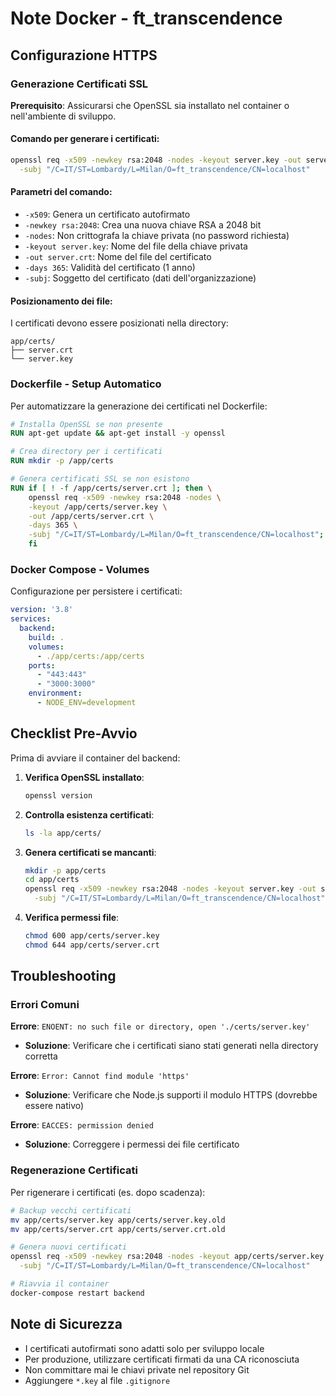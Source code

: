 # Note Docker - ft_transcendence

## Configurazione HTTPS

### Generazione Certificati SSL

**Prerequisito**: Assicurarsi che OpenSSL sia installato nel container o nell'ambiente di sviluppo.

#### Comando per generare i certificati:

```bash
openssl req -x509 -newkey rsa:2048 -nodes -keyout server.key -out server.crt -days 365 \
  -subj "/C=IT/ST=Lombardy/L=Milan/O=ft_transcendence/CN=localhost"
```

#### Parametri del comando:

- `-x509`: Genera un certificato autofirmato
- `-newkey rsa:2048`: Crea una nuova chiave RSA a 2048 bit
- `-nodes`: Non crittografa la chiave privata (no password richiesta)
- `-keyout server.key`: Nome del file della chiave privata
- `-out server.crt`: Nome del file del certificato
- `-days 365`: Validità del certificato (1 anno)
- `-subj`: Soggetto del certificato (dati dell'organizzazione)

#### Posizionamento dei file:

I certificati devono essere posizionati nella directory:
```
app/certs/
├── server.crt
└── server.key
```

### Dockerfile - Setup Automatico

Per automatizzare la generazione dei certificati nel Dockerfile:

```dockerfile
# Installa OpenSSL se non presente
RUN apt-get update && apt-get install -y openssl

# Crea directory per i certificati
RUN mkdir -p /app/certs

# Genera certificati SSL se non esistono
RUN if [ ! -f /app/certs/server.crt ]; then \
    openssl req -x509 -newkey rsa:2048 -nodes \
    -keyout /app/certs/server.key \
    -out /app/certs/server.crt \
    -days 365 \
    -subj "/C=IT/ST=Lombardy/L=Milan/O=ft_transcendence/CN=localhost"; \
    fi
```

### Docker Compose - Volumes

Configurazione per persistere i certificati:

```yaml
version: '3.8'
services:
  backend:
    build: .
    volumes:
      - ./app/certs:/app/certs
    ports:
      - "443:443"
      - "3000:3000"
    environment:
      - NODE_ENV=development
```

## Checklist Pre-Avvio

Prima di avviare il container del backend:

1. **Verifica OpenSSL installato**:
   ```bash
   openssl version
   ```

2. **Controlla esistenza certificati**:
   ```bash
   ls -la app/certs/
   ```

3. **Genera certificati se mancanti**:
   ```bash
   mkdir -p app/certs
   cd app/certs
   openssl req -x509 -newkey rsa:2048 -nodes -keyout server.key -out server.crt -days 365 \
     -subj "/C=IT/ST=Lombardy/L=Milan/O=ft_transcendence/CN=localhost"
   ```

4. **Verifica permessi file**:
   ```bash
   chmod 600 app/certs/server.key
   chmod 644 app/certs/server.crt
   ```

## Troubleshooting

### Errori Comuni

**Errore**: `ENOENT: no such file or directory, open './certs/server.key'`
- **Soluzione**: Verificare che i certificati siano stati generati nella directory corretta

**Errore**: `Error: Cannot find module 'https'`
- **Soluzione**: Verificare che Node.js supporti il modulo HTTPS (dovrebbe essere nativo)

**Errore**: `EACCES: permission denied`
- **Soluzione**: Correggere i permessi dei file certificato

### Regenerazione Certificati

Per rigenerare i certificati (es. dopo scadenza):

```bash
# Backup vecchi certificati
mv app/certs/server.key app/certs/server.key.old
mv app/certs/server.crt app/certs/server.crt.old

# Genera nuovi certificati
openssl req -x509 -newkey rsa:2048 -nodes -keyout app/certs/server.key -out app/certs/server.crt -days 365 \
  -subj "/C=IT/ST=Lombardy/L=Milan/O=ft_transcendence/CN=localhost"

# Riavvia il container
docker-compose restart backend
```

## Note di Sicurezza

- I certificati autofirmati sono adatti solo per sviluppo locale
- Per produzione, utilizzare certificati firmati da una CA riconosciuta
- Non committare mai le chiavi private nel repository Git
- Aggiungere `*.key` al file `.gitignore`

